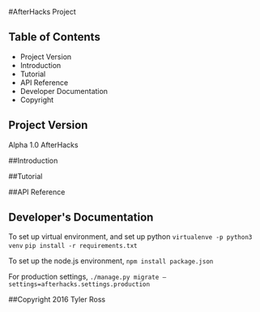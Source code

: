 #AfterHacks Project

## Table of Contents

 * Project Version
 * Introduction
 * Tutorial
 * API Reference
 * Developer Documentation
 * Copyright 
 

## Project Version
Alpha 1.0 AfterHacks

##Introduction


##Tutorial




##API Reference






## Developer's Documentation

To set up virtual environment, and set up python
`virtualenve -p python3 venv`
`pip install -r requirements.txt`

To set up the node.js environment, 
`npm install package.json`

For production settings,
`./manage.py migrate —settings=afterhacks.settings.production`



##Copyright
2016 Tyler Ross
